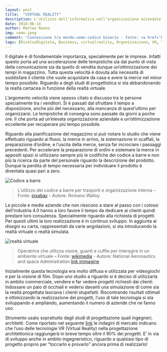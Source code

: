 ```yaml
---
layout: post
title:  "VIRTUAL REALITY"
description: L’utilizzo dell’informatica nell’organizzazione aziendale e nella vendita di progetti attraverso la realtà virtuale.
date: 2018-06-14
author: Matteo Reano
img: uomo.jpeg
comment: "Connessione tra mondo-uomo-codice binario - fonte: <a href='https://pixabay.com/it/binario-codice-binario-matrix-3175019/'>pixabay</a> - autore: GERALT"
tags: [RivoluzDigitale, Business, virtualreality, Organizzazione, VR, Technology, code ]
---
```


Il digitale è di fondamentale importanza, specialmente per le imprese. Infatti questo porta ad una accelerazione delle tempistiche sia dal punto di vista della comunicazione sia da quello di vendita dunque un’ottimizzazione dei tempi in magazzino. Tutta questa velocità è dovuta alla necessità di soddisfare il cliente che vuole acquistare da casa e avere la merce nel minor tempo possibile. Riguardo a degli studi di progettistica si sta abbandonando la realtà cartacea in funzione della realtà virtuale.

L’argomento velocità viene spesso citato e discusso tra le persone specialmente tra i venditori. Si è passati dal sfruttare il tempo a disposizione, anche più del necessario, alla mancanza di quest’ultimo per organizzarsi. Le tempistiche di consegna sono passate da giorni a poche ore. Il che porta ad un’elevata organizzazione aziendale e un’ottimizzazione eccellente per recuperare più tempo possibile.

Riguardo alla pianificazione del magazzino si può notare lo studio che viene effettuato riguardo ai flussi, la merce in arrivo, la sistemazione in scaffali, la preparazione d’ordine, e l’uscita della merce, senza far incrociare i passaggi precedenti. Per accelerare la preparazione di ordini e sistemare la merce in appositi spazi si utilizzano sempre più le codifiche dei codice a barre e non più la ricerca da parte del personale riguardo la descrizione del prodotto. Dunque la perdita di tempo necessaria per individuare il prodotto è diventata quasi pari a zero.

![Codice a barre]({{site.baseurl}}/assets/images/barre.jpeg)

>L'utilizzo dei codice a barre per trasporti e organizzazione interna – Fonte: [pixabay](https://pixabay.com/it/codice-a-barre-piano-camion-carico-616035/) - Autore: Romano Walloy
>

Le piccole e medie aziende che non riescono a stare al passo con i colossi dell’industria 4.0 hanno a loro favore il tempo da dedicare ai clienti quindi prestare loro consulenza. Specialmente riguardo alla richiesta di progetti. Per questi ultimi la loro realizzazione è in continuo sviluppo. In aggiunta ai disegni su carta, rappresentati da varie angolazioni, si sta introducendo la realtà virtuale o realtà simulata.


![realtà virtuale]({{site.baseurl}}/assets/images/virtuale.jpeg)

>Operatrice che utilizza visore, guanti e cuffie per interagire in un ambiente virtuale – Fonte: [wikimedia](https://it.wikipedia.org/wiki/Realt%C3%A0_virtuale) - Autore: National Aeronautics and space Administration
>[link immagine](https://upload.wikimedia.org/wikipedia/commons/c/c4/Head-mounted_display_and_wired_gloves%2C_Ames_Research_Center.jpg)

Inizialmente questa tecnologia era molto diffusa e utilizzata per videogiochi e per la visione di film. Dopo uno studio a riguardo si è deciso di utilizzarla in ambito commerciale, vendere e far vedere progetti richiesti dai clienti. Indossare un paio di occhiali e vedersi davanti una simulazione di come sia la realtà progettata lasciava i clienti stupefatti. Riscontrando risultati ottimali e ottimizzando la realizzazione dei progetti, l’uso di tale tecnologia si sta sviluppando e ampliando, aumentando il numero di aziende che ne fanno uso. 

Strumento usato soprattutto dagli studi di progettazione quali ingegneri, architetti. Come riportato nel seguente [link](https://www.cadlinesw.com/sito/blog/i-progettisti-scoprono-la-realta-virtuale) le indagini di mercato indicano che l’uso delle tecnologie VR (Virtual Reality) nella progettazione architettonica raggiungerà in breve tempo oltre il 90% dei progetti. E’ in via di sviluppo anche in ambito ingegneristico, riguardo a qualsiasi tipo di progetto proprio per “toccarlo e provarlo” ancora prima di realizzarlo!




